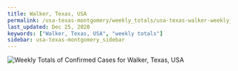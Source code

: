 ```yaml
---
title: Walker, Texas, USA
permalink: /usa-texas-montgomery/weekly_totals/usa-texas-walker-weekly_totals.html
last_updated: Dec 25, 2020
keywords: ["Walker, Texas, USA", "weekly totals"]
sidebar: usa-texas-montgomery_sidebar
---
```


![Weekly Totals of Confirmed Cases for Walker, Texas, USA](/covid_tracker/images/graphs/usa-texas-walker-weekly_totals_graph.png)
